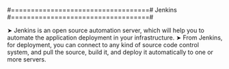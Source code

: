#===================================#
            Jenkins
#===================================#

➤ Jenkins is an open source automation server, which will help you to automate the application deployment in your infrastructure.
➤ From Jenkins, for deployment, you can connect to any kind of source code control system, and pull the source, build it, 
and deploy it automatically to one or more servers.

